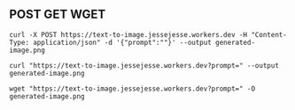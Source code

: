 
## POST GET WGET
  ```
 curl -X POST https://text-to-image.jessejesse.workers.dev -H "Content-Type: application/json" -d '{"prompt":""}' --output generated-image.png
  ```
  ```
 curl "https://text-to-image.jessejesse.workers.dev?prompt=" --output generated-image.png
  ```
  ```
 wget "https://text-to-image.jessejesse.workers.dev?prompt=" -O generated-image.png
  ```


